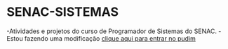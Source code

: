 # SENAC-SISTEMAS
-Atividades e projetos do curso de Programador de Sistemas do SENAC.
-Estou fazendo uma modificação [clique aqui para entrar no pudim](pudim.com)
